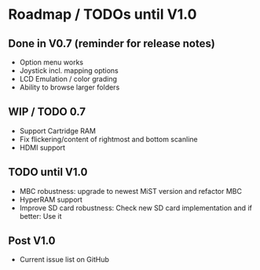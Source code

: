 Roadmap / TODOs until V1.0
==========================

Done in V0.7 (reminder for release notes)
-----------------------------------------

* Option menu works
* Joystick incl. mapping options
* LCD Emulation / color grading
* Ability to browse larger folders

WIP / TODO 0.7
--------------

* Support Cartridge RAM
* Fix flickering/content of rightmost and bottom scanline
* HDMI support

TODO until V1.0
---------------

* MBC robustness: upgrade to newest MiST version and refactor MBC
* HyperRAM support
* Improve SD card robustness: Check new SD card implementation
  and if better: Use it

Post V1.0
---------

* Current issue list on GitHub
